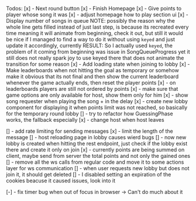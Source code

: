 Todos:
[x] - Next round button
[x] - Finish Homepage
[x] - Give points to player whose song it was
[x] - adjust homepage how to play section ui
[x] - Display number of songs in queue
NOTE: possibly the reason why the whole line gets filled instead of just last step, is because its
recreated every time meaning it will animate from beginning, check it out, but still it would be nice
if I managed to find a way to do it without using `keyed` and just update it accordingly, currently
RESULT: So I actually used `keyed`, the problem of it coming from beginning was issue in SongQueueProgress
yet it still does not really spark joy to use keyed there
that does not animate the transition for some reason
[x] - Add loading state when joining to lobby
[x] - Make leaderboards when not hitting the goal as temporary or somehow make it obvious that its not final
and then show the current leaderboard whenever the game actually ends, then reset the player points
[x] - on leaderboards players are still not ordered by points
[x] - make sure that game options are only available for host, show them only for him
[x] - show song requester when playing the song + in the delay
[x] - create new lobby component for displaying it when points limit was not reached, so basically for the
temporary round lobby
[] - try to refactor how GuessingPhase works, the fallback especially
[x] - change host when host leaves

[] - add rate limiting for sending messages
[x] - limit the length of the message
[] - host reloading page in lobby causes wierd bugs
[] - now new lobby is created when hitting the rest endpoint, just check if the lobby exist there and create it
only on join
[x] - currently points are being summed on client, maybe send from server the total points and not only the gained ones
[] - remove all the ws calls from regular code and move it to some actions layer for ws communication
[] - when user requests new lobby but does not join it, it should get deleted
[] - I disabled setting an expiration of the cookies beacuse it caused issues, look into it

[-] - fix timer bug when out of focus in browser -> Can't do much about it
